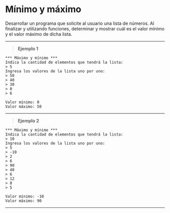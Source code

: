 ﻿# Mínimo y máximo

Desarrollar un programa que solicite al usuario una lista de números. Al finalizar y utilizando funciones, 
determinar y mostrar cuál es el valor mínimo y el valor máximo de dicha lista.

---

> **Ejemplo 1**

```
*** Máximo y mínimo ***
Indica la cantidad de elementos que tendrá la lista:
> 5
Ingresa los valores de la lista uno por uno:
> 50
> 40
> 30
> 0
> 6

Valor mínimo: 0
Valor máximo: 50
```

---

> **Ejemplo 2**

```
*** Máximo y mínimo ***
Indica la cantidad de elementos que tendrá la lista:
> 10
Ingresa los valores de la lista uno por uno:
> 5
> -10
> 2
> 6
> 90
> 40
> 6
> 12
> 8
> 5

Valor mínimo: -10
Valor máximo: 90
```

---
